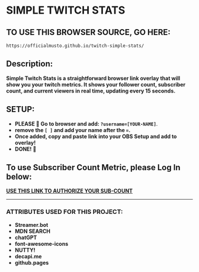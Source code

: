 # SIMPLE TWITCH STATS

## TO USE THIS BROWSER SOURCE, GO HERE:
`https://officialmusto.github.io/twitch-simple-stats/`

## Description:
**Simple Twitch Stats is a straightforward browser link overlay that will show you your twitch metrics. It shows your follower count, subscriber count, and current viewers in real time, updating every 15 seconds.**


## SETUP:
- **PLEASE 🚨 Go to browser and add: `?username=[YOUR-NAME]`**.
- **remove the `[ ]` and add your name after the `=`.**
- **Once added, copy and paste link into your OBS Setup and add to overlay!**
- **DONE! 🤩**


## **To use Subscriber Count Metric, please Log In below:**

**[USE THIS LINK TO AUTHORIZE YOUR SUB-COUNT](https://decapi.me/auth/twitch?redirect=subcount&scopes=channel:read:subscriptions+user:read:email)**

---

### ATTRIBUTES USED FOR THIS PROJECT:
- **Streamer.bot**
- **MDN SEARCH**
- **chatGPT**
- **font-awesome-icons**
- **NUTTY!**
- **decapi.me**
- **github.pages**